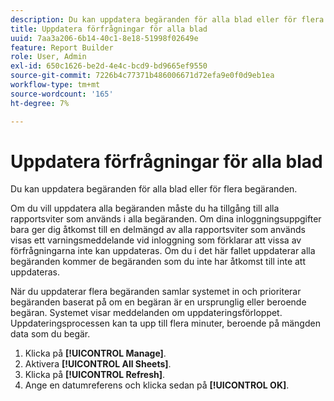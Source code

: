 ```yaml
---
description: Du kan uppdatera begäranden för alla blad eller för flera begäranden.
title: Uppdatera förfrågningar för alla blad
uuid: 7aa3a206-6b14-40c1-8e18-51998f02649e
feature: Report Builder
role: User, Admin
exl-id: 650c1626-be2d-4e4c-bcd9-bd9665ef9550
source-git-commit: 7226b4c77371b486006671d72efa9e0f0d9eb1ea
workflow-type: tm+mt
source-wordcount: '165'
ht-degree: 7%

---
```


# Uppdatera förfrågningar för alla blad

Du kan uppdatera begäranden för alla blad eller för flera begäranden.

Om du vill uppdatera alla begäranden måste du ha tillgång till alla rapportsviter som används i alla begäranden. Om dina inloggningsuppgifter bara ger dig åtkomst till en delmängd av alla rapportsviter som används visas ett varningsmeddelande vid inloggning som förklarar att vissa av förfrågningarna inte kan uppdateras. Om du i det här fallet uppdaterar alla begäranden kommer de begäranden som du inte har åtkomst till inte att uppdateras.

När du uppdaterar flera begäranden samlar systemet in och prioriterar begäranden baserat på om en begäran är en ursprunglig eller beroende begäran. Systemet visar meddelanden om uppdateringsförloppet. Uppdateringsprocessen kan ta upp till flera minuter, beroende på mängden data som du begär.

1. Klicka på **[!UICONTROL Manage]**.
1. Aktivera **[!UICONTROL All Sheets]**.
1. Klicka på **[!UICONTROL Refresh]**.
1. Ange en datumreferens och klicka sedan på **[!UICONTROL OK]**.
